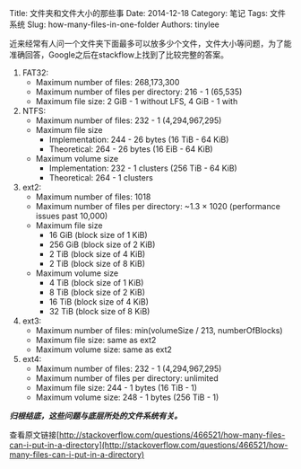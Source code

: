 Title: 文件夹和文件大小的那些事
Date: 2014-12-18
Category: 笔记
Tags: 文件系统
Slug: how-many-files-in-one-folder
Authors: tinylee

近来经常有人问一个文件夹下面最多可以放多少个文件，文件大小等问题，为了能准确回答，Google之后在stackflow上找到了比较完整的答案。

1. FAT32:
    - Maximum number of files: 268,173,300
    - Maximum number of files per directory: 216 - 1 (65,535)
    - Maximum file size: 2 GiB - 1 without LFS, 4 GiB - 1 with
2. NTFS:
    - Maximum number of files: 232 - 1 (4,294,967,295)
    - Maximum file size
        - Implementation: 244 - 26 bytes (16 TiB - 64 KiB) 
        - Theoretical: 264 - 26 bytes (16 EiB - 64 KiB) 
    - Maximum volume size
        - Implementation: 232 - 1 clusters (256 TiB - 64 KiB)
        - Theoretical: 264 - 1 clusters
3. ext2:
    - Maximum number of files: 1018
    - Maximum number of files per directory: ~1.3 × 1020 (performance issues past 10,000)
    - Maximum file size
        - 16 GiB (block size of 1 KiB)
        - 256 GiB (block size of 2 KiB)
        - 2 TiB (block size of 4 KiB)
        - 2 TiB (block size of 8 KiB)
    - Maximum volume size
        - 4 TiB (block size of 1 KiB)
        - 8 TiB (block size of 2 KiB)
        - 16 TiB (block size of 4 KiB)
        - 32 TiB (block size of 8 KiB)
4. ext3:
    - Maximum number of files: min(volumeSize / 213, numberOfBlocks)
    - Maximum file size: same as ext2
    - Maximum volume size: same as ext2
5. ext4:
    - Maximum number of files: 232 - 1 (4,294,967,295)
    - Maximum number of files per directory: unlimited
    - Maximum file size: 244 - 1 bytes (16 TiB - 1)
    - Maximum volume size: 248 - 1 bytes (256 TiB - 1)

 ***归根结底，这些问题与底层所处的文件系统有关。***

查看原文链接[http://stackoverflow.com/questions/466521/how-many-files-can-i-put-in-a-directory](http://stackoverflow.com/questions/466521/how-many-files-can-i-put-in-a-directory)
